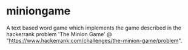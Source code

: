 # miniongame
A text based word game which implements the game described in the hackerrank problem 'The Minion Game' @ "https://www.hackerrank.com/challenges/the-minion-game/problem".
